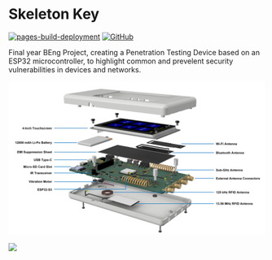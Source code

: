 # Skeleton Key

[![pages-build-deployment](https://github.com/Jonathan-0101/skeletonKey/actions/workflows/pages/pages-build-deployment/badge.svg)](https://github.com/Jonathan-0101/skeletonKey/actions/workflows/pages/pages-build-deployment)
[![GitHub](https://img.shields.io/github/license/Jonathan-0101/skeletonKey)](https://github.com/Jonathan-0101/skeletonKey/blob/main/LICENSE)

Final year BEng Project, creating a Penetration Testing Device based on an ESP32 microcontroller, to highlight common and prevelent security vulnerabilities in devices and networks.

![](Resources/Images/explodedViewAnnotated.png)

![](Resources/Images/schematic.png)
